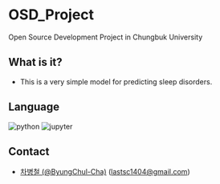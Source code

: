# OSD_Project
Open Source Development Project in Chungbuk University

## What is it?
 - This is a very simple model for predicting sleep disorders.

## Language
![python](https://img.shields.io/badge/Python-14354C?style=for-the-badge&logo=python&logoColor=white)
![jupyter](https://img.shields.io/badge/Made%20with-Jupyter-orange?style=for-the-badge&logo=Jupyter)

## Contact
- [차병철 (@ByungChul-Cha)](https://github.com/ByungChul-Cha) (lastsc1404@gmail.com)
